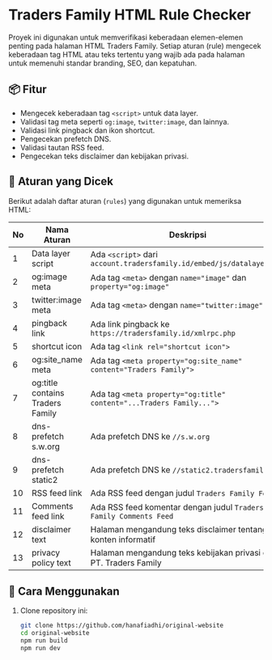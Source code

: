 # Traders Family HTML Rule Checker

Proyek ini digunakan untuk memverifikasi keberadaan elemen-elemen penting pada halaman HTML Traders Family. Setiap aturan (rule) mengecek keberadaan tag HTML atau teks tertentu yang wajib ada pada halaman untuk memenuhi standar branding, SEO, dan kepatuhan.

## 📦 Fitur

- Mengecek keberadaan tag `<script>` untuk data layer.
- Validasi tag meta seperti `og:image`, `twitter:image`, dan lainnya.
- Validasi link pingback dan ikon shortcut.
- Pengecekan prefetch DNS.
- Validasi tautan RSS feed.
- Pengecekan teks disclaimer dan kebijakan privasi.

## 📜 Aturan yang Dicek

Berikut adalah daftar aturan (`rules`) yang digunakan untuk memeriksa HTML:

| No  | Nama Aturan                          | Deskripsi                                                                                           |
|-----|--------------------------------------|------------------------------------------------------------------------------------------------------|
| 1   | Data layer script                    | Ada `<script>` dari `account.tradersfamily.id/embed/js/datalayer?...`                              |
| 2   | og:image meta                        | Ada tag `<meta>` dengan `name="image"` dan `property="og:image"`                                   |
| 3   | twitter:image meta                   | Ada tag `<meta>` dengan `name="twitter:image"`                                                     |
| 4   | pingback link                        | Ada link pingback ke `https://tradersfamily.id/xmlrpc.php`                                         |
| 5   | shortcut icon                        | Ada tag `<link rel="shortcut icon">`                                                               |
| 6   | og:site_name meta                    | Ada tag `<meta property="og:site_name" content="Traders Family">`                                  |
| 7   | og:title contains Traders Family     | Ada tag `<meta property="og:title" content="...Traders Family...">`                                |
| 8   | dns-prefetch s.w.org                 | Ada prefetch DNS ke `//s.w.org`                                                                    |
| 9   | dns-prefetch static2                 | Ada prefetch DNS ke `//static2.tradersfamily.id`                                                   |
| 10  | RSS feed link                        | Ada RSS feed dengan judul `Traders Family Feed`                                                    |
| 11  | Comments feed link                   | Ada RSS feed komentar dengan judul `Traders Family Comments Feed`                                  |
| 12  | disclaimer text                      | Halaman mengandung teks disclaimer tentang konten informatif                                       |
| 13  | privacy policy text                  | Halaman mengandung teks kebijakan privasi dari PT. Traders Family                                  |

## 🚀 Cara Menggunakan

1. Clone repository ini:
   ```bash
   git clone https://github.com/hanafiadhi/original-website
   cd original-website
   npm run build
   npm run dev
